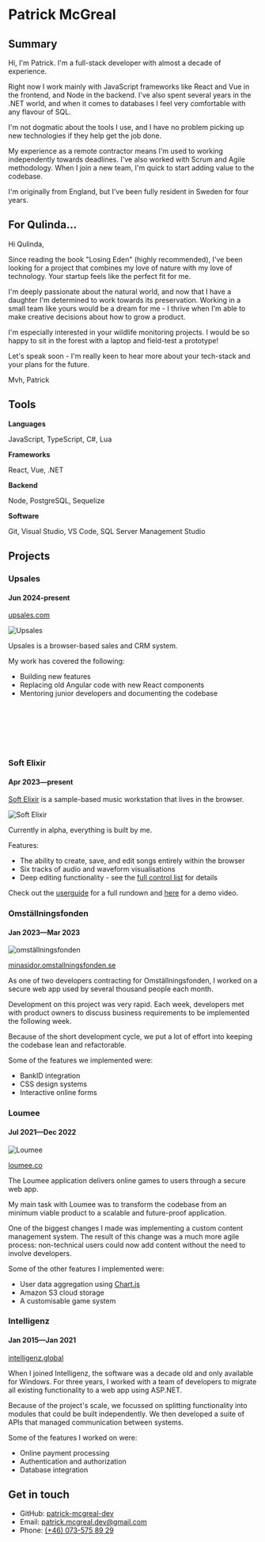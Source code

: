 # Patrick McGreal

## Summary

Hi, I'm Patrick. I'm a full-stack developer with almost a decade of experience.

Right now I work mainly with JavaScript frameworks like React and Vue in the frontend, and Node in the backend. I've also spent several years in the .NET world, and when it comes to databases I feel very comfortable with any flavour of SQL.

I'm not dogmatic about the tools I use, and I have no problem picking up new technologies if they help get the job done.

My experience as a remote contractor means I'm used to working independently towards deadlines. I've also worked with Scrum and Agile methodology. When I join a new team, I'm quick to start adding value to the codebase.

I'm originally from England, but I've been fully resident in Sweden for four years.

## For Qulinda...

Hi Qulinda,

Since reading the book "Losing Eden" (highly recommended), I've been looking for a project that combines my love of nature with my love of technology. Your startup feels like the perfect fit for me.

I'm deeply passionate about the natural world, and now that I have a daughter I'm determined to work towards its preservation. Working in a small team like yours would be a dream for me - I thrive when I'm able to make creative decisions about how to grow a product.

I'm especially interested in your wildlife monitoring projects. I would be so happy to sit in the forest with a laptop and field-test a prototype!

Let's speak soon - I'm really keen to hear more about your tech-stack and your plans for the future.

Mvh,
Patrick

<!-- <br /><br /><br /><br /> -->

## Tools

**Languages**

JavaScript, TypeScript, C#, Lua

**Frameworks**

React, Vue, .NET

**Backend**

Node, PostgreSQL, Sequelize

**Software**

Git, Visual Studio, VS Code, SQL Server Management Studio

## Projects

### Upsales
#### Jun 2024-present

[upsales.com](https://upsales.com)

![Upsales](./images/upsales.webp)

Upsales is a browser-based sales and CRM system.

My work has covered the following:

- Building new features
- Replacing old Angular code with new React components
- Mentoring junior developers and documenting the codebase

<br /><br /><br /><br /><br />

### Soft Elixir
#### Apr 2023—present

[Soft Elixir](https://softelixir.app) is a sample-based music workstation that lives in the browser.

![Soft Elixir](./images/soft-elixir.png)

Currently in alpha, everything is built by me.

Features:

- The ability to create, save, and edit songs entirely within the browser
- Six tracks of audio and waveform visualisations
- Deep editing functionality - see the [full control list](https://softelixir.app/control-list.html) for details

Check out the [userguide](https://softelixir.app/userguide) for a full rundown and [here](https://www.youtube.com/watch?v=NK4cvYAqNCU) for a demo video.

### Omställningsfonden
#### Jan 2023—Mar 2023

![omställningsfonden](./images/omstallningsfonden.png)

[minasidor.omstallningsfonden.se](https://minasidor.omstallningsfonden.se/logga-in)

As one of two developers contracting for Omställningsfonden, I worked on a secure web app used by several thousand people each month.

Development on this project was very rapid. Each week, developers met with product owners to discuss business requirements to be implemented the following week.

Because of the short development cycle, we put a lot of effort into keeping the codebase lean and refactorable.

Some of the features we implemented were:

- BankID integration
- CSS design systems
- Interactive online forms

### Loumee
#### Jul 2021—Dec 2022

![Loumee](./images/loumee.png)

[loumee.co](https://www.loumee.co/)

The Loumee application delivers online games to users through a secure web app.

My main task with Loumee was to transform the codebase from an minimum viable product to a scalable and future-proof application.

One of the biggest changes I made was implementing a custom content management system. The result of this change was a much more agile process: non-technical users could now add content without the need to involve developers.

Some of the other features I implemented were:

- User data aggregation using [Chart.js](https://www.chartjs.org/)
- Amazon S3 cloud storage
- A customisable game system

### Intelligenz
#### Jan 2015—Jan 2021

[intelligenz.global](https://www.intelligenz.global/)

When I joined Intelligenz, the software was a decade old and only available for Windows. For three years, I worked with a team of developers to migrate all existing functionality to a web app using ASP.NET.

Because of the project's scale, we focussed on splitting functionality into modules that could be built independently. We then developed a suite of APIs that managed communication between systems.

Some of the features I worked on were:

- Online payment processing
- Authentication and authorization
- Database integration

## Get in touch

- GitHub: [patrick-mcgreal-dev](https://github.com/patrick-mcgreal-dev)
- Email: [patrick.mcgreal.dev@gmail.com](mailto:patrick.mcgreal.dev@gmail.com)
- Phone: [(+46) 073-575 89 29](tel:+46735758929)